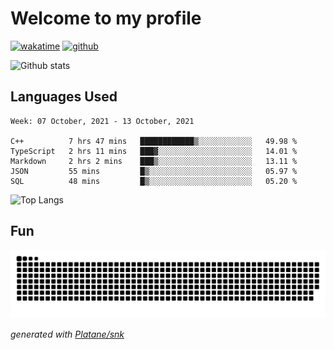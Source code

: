 # Welcome to my profile

[![wakatime](https://wakatime.com/badge/user/82c377cd-a54c-404c-b7df-177b313ca539.svg)](https://wakatime.com/@82c377cd-a54c-404c-b7df-177b313ca539)
[![github](https://img.shields.io/github/followers/xinthose?logo=github&style=plastic)](https://github.com/alanhamlett?tab=followers)

![Github stats](https://github-readme-stats.vercel.app/api?username=xinthose&show_icons=true&theme=radical&count_private=true)

## Languages Used

<!--START_SECTION:waka-->
```text
Week: 07 October, 2021 - 13 October, 2021

C++          7 hrs 47 mins   ████████████▒░░░░░░░░░░░░   49.98 % 
TypeScript   2 hrs 11 mins   ███▓░░░░░░░░░░░░░░░░░░░░░   14.01 % 
Markdown     2 hrs 2 mins    ███▒░░░░░░░░░░░░░░░░░░░░░   13.11 % 
JSON         55 mins         █▒░░░░░░░░░░░░░░░░░░░░░░░   05.97 % 
SQL          48 mins         █▒░░░░░░░░░░░░░░░░░░░░░░░   05.20 % 
```
<!--END_SECTION:waka-->

![Top Langs](https://github-readme-stats.vercel.app/api/top-langs/?username=xinthose)

## Fun
![github contribution grid snake animation](https://raw.githubusercontent.com/xinthose/xinthose/output/github-contribution-grid-snake.svg)

_generated with [Platane/snk](https://github.com/Platane/snk)_
